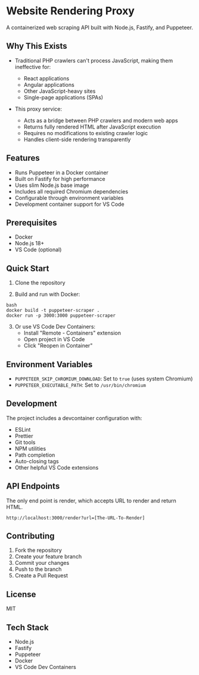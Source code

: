 # Website Rendering Proxy

A containerized web scraping API built with Node.js, Fastify, and Puppeteer.

## Why This Exists

- Traditional PHP crawlers can't process JavaScript, making them ineffective for:

  - React applications
  - Angular applications
  - Other JavaScript-heavy sites
  - Single-page applications (SPAs)

- This proxy service:
  - Acts as a bridge between PHP crawlers and modern web apps
  - Returns fully rendered HTML after JavaScript execution
  - Requires no modifications to existing crawler logic
  - Handles client-side rendering transparently

## Features

- Runs Puppeteer in a Docker container
- Built on Fastify for high performance
- Uses slim Node.js base image
- Includes all required Chromium dependencies
- Configurable through environment variables
- Development container support for VS Code

## Prerequisites

- Docker
- Node.js 18+
- VS Code (optional)

## Quick Start

1. Clone the repository

2. Build and run with Docker:

```
bash
docker build -t puppeteer-scraper .
docker run -p 3000:3000 puppeteer-scraper
```

3. Or use VS Code Dev Containers:
   - Install "Remote - Containers" extension
   - Open project in VS Code
   - Click "Reopen in Container"

## Environment Variables

- `PUPPETEER_SKIP_CHROMIUM_DOWNLOAD`: Set to `true` (uses system Chromium)
- `PUPPETEER_EXECUTABLE_PATH`: Set to `/usr/bin/chromium`

## Development

The project includes a devcontainer configuration with:

- ESLint
- Prettier
- Git tools
- NPM utilities
- Path completion
- Auto-closing tags
- Other helpful VS Code extensions

## API Endpoints

The only end point is render, which accepts URL to render and return HTML.

```
http://localhost:3000/render?url=[The-URL-To-Render]

```

## Contributing

1. Fork the repository
2. Create your feature branch
3. Commit your changes
4. Push to the branch
5. Create a Pull Request

## License

MIT

## Tech Stack

- Node.js
- Fastify
- Puppeteer
- Docker
- VS Code Dev Containers
